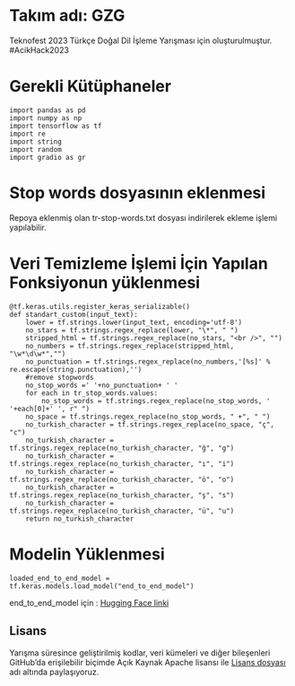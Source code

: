 # Takım adı: GZG
Teknofest 2023 Türkçe Doğal Dil İşleme Yarışması için oluşturulmuştur.
#AcikHack2023

# Gerekli Kütüphaneler
```shell
import pandas as pd
import numpy as np
import tensorflow as tf
import re
import string
import random
import gradio as gr
```

# Stop words dosyasının eklenmesi
Repoya eklenmiş olan tr-stop-words.txt dosyası indirilerek ekleme işlemi yapılabilir.

# Veri Temizleme İşlemi İçin Yapılan Fonksiyonun yüklenmesi
```shell
@tf.keras.utils.register_keras_serializable()
def standart_custom(input_text):
    lower = tf.strings.lower(input_text, encoding='utf-8') 
    no_stars = tf.strings.regex_replace(lower, "\*", " ")
    stripped_html = tf.strings.regex_replace(no_stars, "<br />", "") 
    no_numbers = tf.strings.regex_replace(stripped_html, "\w*\d\w*","") 
    no_punctuation = tf.strings.regex_replace(no_numbers,'[%s]' % re.escape(string.punctuation),'') 
    #remove stopwords
    no_stop_words =' '+no_punctuation+ ' '
    for each in tr_stop_words.values:
        no_stop_words = tf.strings.regex_replace(no_stop_words, ' '+each[0]+' ', r" ")
    no_space = tf.strings.regex_replace(no_stop_words, " +", " ")
    no_turkish_character = tf.strings.regex_replace(no_space, "ç", "c") 
    no_turkish_character = tf.strings.regex_replace(no_turkish_character, "ğ", "g")
    no_turkish_character = tf.strings.regex_replace(no_turkish_character, "ı", "i")
    no_turkish_character = tf.strings.regex_replace(no_turkish_character, "ö", "o")
    no_turkish_character = tf.strings.regex_replace(no_turkish_character, "ş", "s")
    no_turkish_character = tf.strings.regex_replace(no_turkish_character, "ü", "u")
    return no_turkish_character  
 ```
   
   
# Modelin Yüklenmesi
```shell 
loaded_end_to_end_model = tf.keras.models.load_model("end_to_end_model") 
```
end_to_end_model için : [Hugging Face linki](https://huggingface.co/spaces/TeamGZG/toxic-comment-classificationn)

## Lisans
Yarışma süresince geliştirilmiş kodlar, veri kümeleri ve diğer bileşenleri GitHub’da erişilebilir biçimde Açık Kaynak Apache lisansı ile [Lisans dosyası](https://github.com/teamgzg/gzgteam/blob/main/LICENSE) adı altında paylaşıyoruz. 
